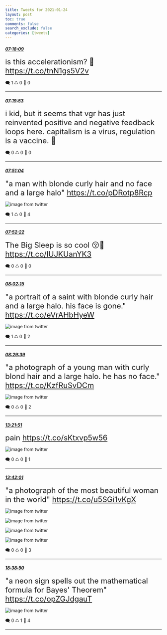 ```yaml
---
title: Tweets for 2021-01-24
layout: post
toc: true
comments: false
search_exclude: false
categories: [tweets]
---
```



#### <a href = "https://twitter.com/deepfates/status/1353346355410866177">*07:18:09*</a>

<font size="5">is this accelerationism? 💁  https://t.co/tnN1gs5V2v</font>



🗨️ 1 ♺ 0 🤍  0   

---
    
#### <a href = "https://twitter.com/deepfates/status/1353346791152865280">*07:19:53*</a>

<font size="5">i kid, but it seems that vgr has just reinvented positive and negative feedback loops here. capitalism is a virus, regulation is a vaccine. 🥱</font>



🗨️ 0 ♺ 0 🤍  0   

---
    
#### <a href = "https://twitter.com/deepfates/status/1353354638536261632">*07:51:04*</a>

<font size="5">"a man with blonde curly hair and no face and a large halo"  https://t.co/pDRotp8Rcp</font>

![image from twitter](/images/EsgU3vTVoAEUE12.jpg)


🗨️ 1 ♺ 0 🤍  4   

---
    
#### <a href = "https://twitter.com/deepfates/status/1353354964018421761">*07:52:22*</a>

<font size="5">The Big Sleep is so cool 😚🤌   https://t.co/lUJKUanYK3</font>



🗨️ 0 ♺ 0 🤍  0   

---
    
#### <a href = "https://twitter.com/deepfates/status/1353357454017404928">*08:02:15*</a>

<font size="5">"a portrait of a saint with blonde curly hair and a large halo. his face is gone."  https://t.co/eVrAHbHyeW</font>

![image from twitter](/images/EsgXbp9VcAAytx4.jpg)


🗨️ 1 ♺ 0 🤍  2   

---
    
#### <a href = "https://twitter.com/deepfates/status/1353364349746696199">*08:29:39*</a>

<font size="5">"a photograph of a young man with curly blond hair and a large halo. he has no face."  https://t.co/KzfRuSvDCm</font>

![image from twitter](/images/EsgdtEjU0AE1rR-.jpg)


🗨️ 0 ♺ 0 🤍  2   

---
    
#### <a href = "https://twitter.com/deepfates/status/1353437882816499712">*13:21:51*</a>

<font size="5">pain  https://t.co/sKtxvp5w56</font>

![image from twitter](/images/EshglDuUwAAL5KQ.jpg)


🗨️ 0 ♺ 0 🤍  1   

---
    
#### <a href = "https://twitter.com/deepfates/status/1353442958293442561">*13:42:01*</a>

<font size="5">"a photograph of the most beautiful woman in the world"  https://t.co/u5SGi1vKgX</font>

![image from twitter](/images/EshlMRGVEAA0ggY.jpg)

![image from twitter](/images/EshlMZ5VkAAb0xD.jpg)

![image from twitter](/images/EshlMimVEAAcZJk.jpg)

![image from twitter](/images/EshlMq-UwAAEOFa.jpg)


🗨️ 0 ♺ 0 🤍  3   

---
    
#### <a href = "https://twitter.com/deepfates/status/1353517653831258113">*18:38:50*</a>

<font size="5">"a neon sign spells out the mathematical formula for Bayes' Theorem"  https://t.co/opZGJdgauT</font>

![image from twitter](/images/EsipIgsVcAAKFqM.jpg)


🗨️ 0 ♺ 1 🤍  4   

---
    
            

